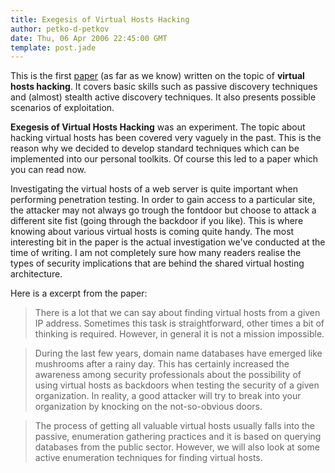 ```yaml
---
title: Exegesis of Virtual Hosts Hacking
author: petko-d-petkov
date: Thu, 06 Apr 2006 22:45:00 GMT
template: post.jade
---
```


This is the first [paper](/files/2006/04/exegesis-of-virtual-hosts-hacking.pdf) (as far as we know) written on the topic of **virtual hosts hacking**. It covers basic skills such as passive discovery techniques and (almost) stealth active discovery techniques. It also presents possible scenarios of exploitation.

**Exegesis of Virtual Hosts Hacking** was an experiment. The topic about hacking virtual hosts has been covered very vaguely in the past. This is the reason why we decided to develop standard techniques which can be implemented into our personal toolkits. Of course this led to a paper which you can read now.

Investigating the virtual hosts of a web server is quite important when performing penetration testing. In order to gain access to a particular site, the attacker may not always go trough the fontdoor but choose to attack a different site fist (going through the backdoor if you like). This is where knowing about various virtual hosts is coming quite handy. The most interesting bit in the paper is the actual investigation we've conducted at the time of writing. I am not completely sure how many readers realise the types of security implications that are behind the shared virtual hosting architecture.

Here is a excerpt from the paper:

> There is a lot that we can say about finding virtual hosts from a given IP address. Sometimes this task is straightforward, other times a bit of thinking is required. However, in general it is not a mission impossible.

> During the last few years, domain name databases have emerged like mushrooms after a rainy day. This has certainly increased the awareness among security professionals about the possibility of using virtual hosts as backdoors when testing the security of a given organization. In reality, a good attacker will try to break into your organization by knocking on the not-so-obvious doors.

> The process of getting all valuable virtual hosts usually falls into the passive, enumeration gathering practices and it is based on querying databases from the public sector. However, we will also look at some active enumeration techniques for finding virtual hosts.
